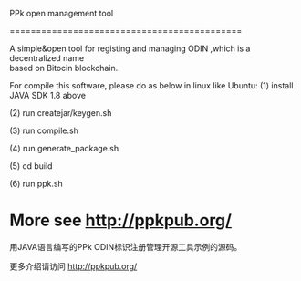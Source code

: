 PPk open management tool

============================================

A simple&open tool for registing and managing ODIN ,which is a decentralized name  
based on Bitocin blockchain.

For compile this software, please do as below in linux like Ubuntu:
(1) install JAVA SDK 1.8 above

(2) run createjar/keygen.sh  

(3) run compile.sh

(4) run generate_package.sh

(5) cd build

(6) run ppk.sh

More see http://ppkpub.org/
==================================================================
用JAVA语言编写的PPk ODIN标识注册管理开源工具示例的源码。


更多介绍请访问 http://ppkpub.org/

